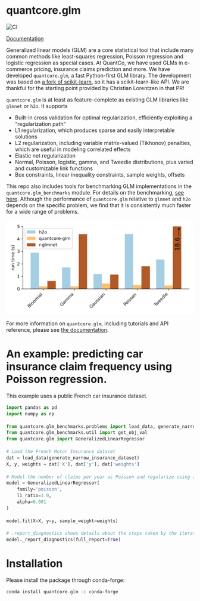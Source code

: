 # quantcore.glm

![CI](https://github.com/Quantco/glm_benchmarks/workflows/CI/badge.svg)

[Documentation](https://docs.dev.quantco.cloud/qc-github-artifacts/Quantco/quantcore.glm/latest/index.html)

Generalized linear models (GLM) are a core statistical tool that include many common methods like least-squares regression, Poisson regression and logistic regression as special cases. At QuantCo, we have used GLMs in e-commerce pricing, insurance claims prediction and more. We have developed `quantcore.glm`, a fast Python-first GLM library. The development was based on [a fork of scikit-learn](https://github.com/scikit-learn/scikit-learn/pull/9405), so it has a scikit-learn-like API. We are thankful for the starting point provided by Christian Lorentzen in that PR!

`quantcore.glm` is at least as feature-complete as existing GLM libraries like `glmnet` or `h2o`. It supports

* Built-in cross validation for optimal regularization, efficiently exploiting a “regularization path”
* L1 regularization, which produces sparse and easily interpretable solutions
* L2 regularization, including variable matrix-valued (Tikhonov) penalties, which are useful in modeling correlated effects
* Elastic net regularization
* Normal, Poisson, logistic, gamma, and Tweedie distributions, plus varied and customizable link functions
* Box constraints, linear inequality constraints, sample weights, offsets

This repo also includes tools for benchmarking GLM implementations in the `quantcore.glm_benchmarks` module. For details on the benchmarking, [see here](src/quantcore/glm_benchmarks/README.md). Although the performance of `quantcore.glm` relative to `glmnet` and `h2o` depends on the specific problem, we find that it is consistently much faster for a wide range of problems.

![](docs/_static/headline_benchmark.png)

For more information on `quantcore.glm`, including tutorials and API reference, please see [the documentation](https://docs.dev.quantco.cloud/qc-github-artifacts/Quantco/quantcore.glm/latest/index.html).

# An example: predicting car insurance claim frequency using Poisson regression.

This example uses a public French car insurance dataset.
```python
import pandas as pd
import numpy as np

from quantcore.glm_benchmarks.problems import load_data, generate_narrow_insurance_dataset
from quantcore.glm_benchmarks.util import get_obj_val
from quantcore.glm import GeneralizedLinearRegressor

# Load the French Motor Insurance dataset
dat = load_data(generate_narrow_insurance_dataset)
X, y, weights = dat['X'], dat['y'], dat['weights']

# Model the number of claims per year as Poisson and regularize using a L1-penalty.
model = GeneralizedLinearRegressor(
    family='poisson',
    l1_ratio=1.0,
    alpha=0.001
)

model.fit(X=X, y=y, sample_weight=weights)

# .report_diagnostics shows details about the steps taken by the iterative solver
model._report_diagnostics(full_report=True)
```

# Installation

Please install the package through conda-forge:
```bash
conda install quantcore.glm -c conda-forge
```
